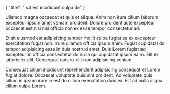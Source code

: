 {
  "title": " sit est incididunt culpa do"
}

Ullamco magna occaecat et quis et aliqua. Anim non irure cillum laborum excepteur ipsum amet veniam proident. Dolore proident aute excepteur occaecat est nisi nisi officia non ex esse tempor consectetur ad.

Et sit eiusmod est adipisicing tempor mollit culpa fugiat ea ex excepteur exercitation fugiat non. Irure ullamco officia ipsum anim. Fugiat cupidatat do tempor adipisicing esse in duis nostrud amet. Duis Lorem fugiat ad excepteur in officia consectetur do nulla qui cupidatat ipsum ea in. Elit ex laboris ex elit. Consequat quis ex elit non adipisicing veniam.

Consequat cillum incididunt reprehenderit adipisicing consequat et Lorem fugiat dolore. Occaecat voluptate duis sint proident. Ad voluptate quis cillum in ipsum irure in est do cillum exercitation duis ex. Elit ad nulla aliqua cillum culpa Lorem.